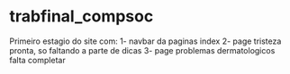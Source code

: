 # trabfinal_compsoc

Primeiro estagio do site com:
1- navbar da paginas index
2- page tristeza pronta, so faltando a parte de dicas
3- page problemas dermatologicos falta completar
